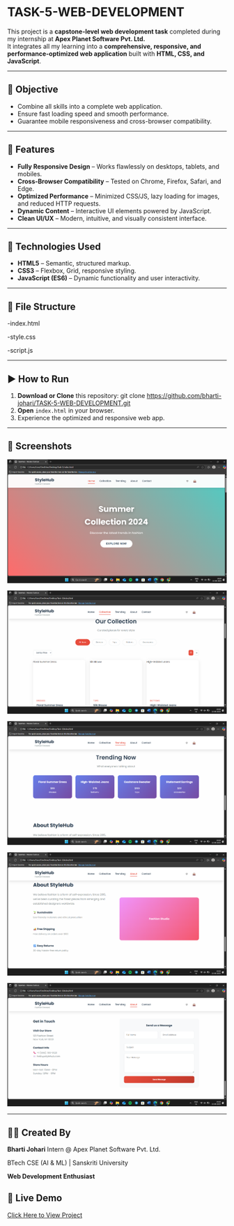 # TASK-5-WEB-DEVELOPMENT

This project is a **capstone-level web development task** completed during my internship at **Apex Planet Software Pvt. Ltd.**  
It integrates all my learning into a **comprehensive, responsive, and performance-optimized web application** built with **HTML, CSS, and JavaScript**.

---

## 🎯 Objective
- Combine all skills into a complete web application.
- Ensure fast loading speed and smooth performance.
- Guarantee mobile responsiveness and cross-browser compatibility.

---

## 🧩 Features
- **Fully Responsive Design** – Works flawlessly on desktops, tablets, and mobiles.
- **Cross-Browser Compatibility** – Tested on Chrome, Firefox, Safari, and Edge.
- **Optimized Performance** – Minimized CSS/JS, lazy loading for images, and reduced HTTP requests.
- **Dynamic Content** – Interactive UI elements powered by JavaScript.
- **Clean UI/UX** – Modern, intuitive, and visually consistent interface.

---

## 🔧 Technologies Used
- **HTML5** – Semantic, structured markup.
- **CSS3** – Flexbox, Grid, responsive styling.
- **JavaScript (ES6)** – Dynamic functionality and user interactivity.

---

## 📂 File Structure

-index.html

-style.css

-script.js

---

## ▶️ How to Run
1. **Download or Clone** this repository:
   git clone https://github.com/bharti-johari/TASK-5-WEB-DEVELOPMENT.git
2. **Open** `index.html` in your browser.
3. Experience the optimized and responsive web app.

---

## 📸 Screenshots

![Screenshot](image1.png)

![Screenshot](image2.png)

![Screenshot](image3.png)

![Screenshot](image4.png)

![Screenshot](image5.png)

---

## 👩‍💻 Created By

**Bharti Johari**
Intern @ Apex Planet Software Pvt. Ltd.

BTech CSE (AI & ML) | Sanskriti University

**Web Development Enthusiast**


## 🚀 Live Demo

[Click Here to View Project](https://bharti-johari.github.io/TASK-5-WEB-DEVELOPMENT/)


